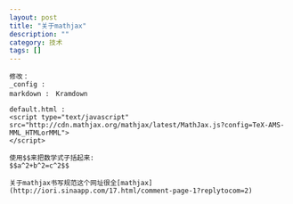 ```yaml
---
layout: post
title: "关于mathjax"
description: ""
category: 技术
tags: []
---
```


	修改：
	_config :
	markdown :　Kramdown

	default.html :
	<script type="text/javascript"
	src="http://cdn.mathjax.org/mathjax/latest/MathJax.js?config=TeX-AMS-MML_HTMLorMML">
	</script>

	使用$$来把数学式子括起来:
	$$a^2+b^2=c^2$$

	关于mathjax书写规范这个网址很全[mathjax](http://iori.sinaapp.com/17.html/comment-page-1?replytocom=2)
